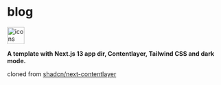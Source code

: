 # blog

<img src="https://skillicons.dev/icons?i=tailwind,ts,react,nextjs,js,md,vercel&perline=15" alt="icons" height="40"/>


<strong>A template with Next.js 13 app dir, Contentlayer, Tailwind CSS and dark mode.</strong>


cloned from [shadcn/next-contentlayer](https://github.com/shadcn/next-contentlayer/)

